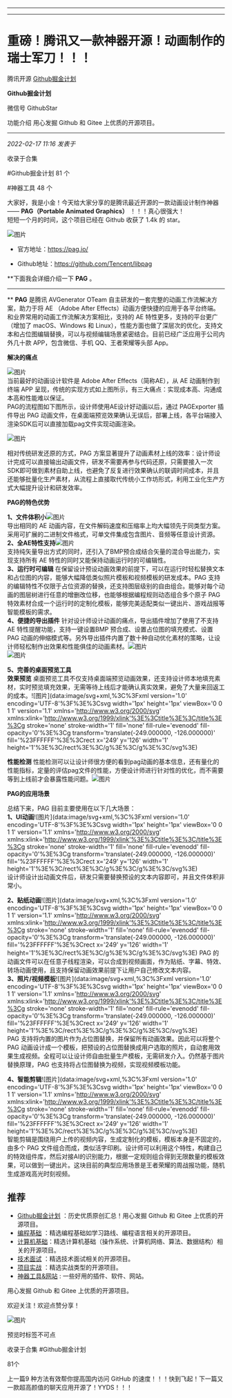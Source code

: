 ----------------------------------------
----------------------------------------
#  重磅！腾讯又一款神器开源！动画制作的瑞士军刀！！！

腾讯开源  [ Github掘金计划 ](javascript:void\(0\);)

**Github掘金计划** ![]()

微信号 GithubStar

功能介绍 用心发掘 Github 和 Gitee 上优质的开源项目。

____

_2022-02-17 11:16_ _发表于_

收录于合集

#Github掘金计划 81 个

#神器工具 48 个

  
大家好，我是小金！今天给大家分享的是腾讯最近开源的一款动画设计制作神器—— **PAG（Portable Animated Graphics）**
！！！真心很强大！  
短短一个月的时间，这个项目已经在 Github 收获了 1.4k 的 star。  
  

![图片](https://mmbiz.qpic.cn/mmbiz_png/BcyAypujBVZR1FlhrlJMbibDQsIia9icO2sxBQvYIG92aNiaNO4VOiaqy5uiae9phY9WO4OOedJSoVIIoEP2AAK60BNg/640?wx_fmt=png&wxfrom=5&wx_lazy=1&wx_co=1)

  

  * 官方地址：https://pag.io/ 

  * Github地址：https://github.com/Tencent/libpag

  
  
 **下面我会详细介绍一下 **PAG** 。  
** **  
** **PAG** 是腾讯 AVGenerator OTeam 自主研发的一套完整的动画工作流解决方案，助力于将 AE （Adobe After
Effects）动画方便快捷的应用于各平台终端。和业界常用的动画工作流解决方案相比，支持的 AE 特性更多，支持的平台更广（增加了
macOS、Windows 和
Linux），性能方面也做了深层次的优化，支持文本和占位图编辑替换，可以与视频编辑场景紧密结合。目前已经广泛应用于公司内外几十款 APP，包含微信、手机
QQ、王者荣耀等头部 App。  

 **解决的痛点**

![图片](https://mmbiz.qpic.cn/mmbiz_jpg/W7W9IgARmGicLBmIvDmWaSTsTWeBz9Fw1dxX3csDyp1jomd3VH7Riche4nv9fkQNB4Z1YvMySDuJ71FibBWaRTzyA/640?wx_fmt=jpeg)  
当前最好的动画设计软件是 Adobe After Effects（简称AE），从 AE 动画制作到终端 APP
呈现，传统的实现方式如上图所示，有三大痛点：实现成本高、沟通成本高和性能难以保证。  
PAG的流程图如下图所示，设计师使用AE设计好动画以后，通过 PAGExporter 插件导出 PAG
动画文件，在桌面端预览效果确认无误后，部署上线，各平台端接入渲染SDK后可以直接加载pag文件实现动画渲染。  
  
![图片](https://mmbiz.qpic.cn/mmbiz_jpg/W7W9IgARmGicLBmIvDmWaSTsTWeBz9Fw1EprI9jMOH1vtfUWaP18W6H1fUdEDcwiaic5QhkrhUXnkAZeB7iaJISjxw/640?wx_fmt=jpeg)  
  
相对传统研发还原的方式，PAG
方案显著提升了动画素材上线的效率：设计师设计完成可以直接输出动画文件，研发不需要再参与代码还原，只需要接入一次SDK即可做到素材自助上线，也避免了反复进行效果确认的联调时间成本，并且还能够批量化生产素材，从流程上直接取代传统小工作坊形式，利用工业化生产方式大幅提升设计和研发效率。  
  

 **PAG的特色优势**

**1、文件体积小**![图片](https://mmbiz.qpic.cn/mmbiz_png/W7W9IgARmGicLBmIvDmWaSTsTWeBz9Fw16aOscZvIWbtDVsC4tD453wZ5mCXwoW1IqFnp1IfRDfzFOFFwiaBQetA/640?wx_fmt=png)  
导出相同的 AE 动画内容，在文件解码速度和压缩率上均大幅领先于同类型方案。采用可扩展的二进制文件格式，可单文件集成包含图片、音频等任意设计资源。  
**2、全AE特性支持**![图片](https://mmbiz.qpic.cn/mmbiz_png/W7W9IgARmGicLBmIvDmWaSTsTWeBz9Fw1iboPFED2WpbDHc4IqXM4oHj25w79kWkghFL2DkZNicaPe0La68xsU9ibw/640?wx_fmt=png)  
支持纯矢量导出方式的同时，还引入了BMP预合成结合矢量的混合导出能力，实现支持所有 AE 特性的同时又能保持动画运行时的可编辑性。  
 **3、运行时可编辑** 在保留设计预设动画效果的前提下，可以在运行时轻松替换文本和占位图的内容，能够大幅降低类似照片模板和视频模板的研发成本。PAG
支持的编辑特性不仅限于占位资源的替换，还支持图层级别的自由组合。能够对每个动画的图层树进行任意的增删改位移，也能够根据编程规则动态组合多个原子 PAG
特效素材合成一个运行时的定制化模板，能够完美适配类似一键出片、游戏战报等智能模板的需求。  
 **4、便捷的导出插件** 针对设计师设计动画的痛点，导出插件增加了使用了不支持 AE 特性提醒功能，支持一键设置BMP
预合成、设置占位图的填充模式、设置 PAG
动画的伸缩模式等。另外导出插件内置了数十种自动优化素材的策略，让设计师轻松制作出效果和性能俱佳的动画素材。![图片](https://mmbiz.qpic.cn/mmbiz_png/W7W9IgARmGicLBmIvDmWaSTsTWeBz9Fw1RSNHC2hCRqtQ5HicaFxul4IoRTzTkCluibk666dPK5ed6Uj2jgsuFYPA/640?wx_fmt=png)  
![图片](https://mmbiz.qpic.cn/mmbiz_png/W7W9IgARmGicLBmIvDmWaSTsTWeBz9Fw1jRUeqia9MZX06v578XRFfPQsHuic4ZVHKRHfnzqOeWFU28x7VW5Py69Q/640?wx_fmt=png)  
  
 **5、完善的桌面预览工具**  
 **效果预览**
桌面预览工具不仅支持桌面端预览动画效果，还支持设计师本地填充素材，实时预览填充效果，无需等待上线后才能确认真实效果，避免了大量来回返工的成本。![图片](data:image/svg+xml,%3C%3Fxml
version='1.0' encoding='UTF-8'%3F%3E%3Csvg width='1px' height='1px' viewBox='0
0 1 1' version='1.1' xmlns='http://www.w3.org/2000/svg'
xmlns:xlink='http://www.w3.org/1999/xlink'%3E%3Ctitle%3E%3C/title%3E%3Cg
stroke='none' stroke-width='1' fill='none' fill-rule='evenodd' fill-
opacity='0'%3E%3Cg transform='translate\(-249.000000, -126.000000\)'
fill='%23FFFFFF'%3E%3Crect x='249' y='126' width='1'
height='1'%3E%3C/rect%3E%3C/g%3E%3C/g%3E%3C/svg%3E)  
  
 **性能检测**
性能检测可以让设计师很方便的看到pag动画的基本信息，还有量化的性能指标，定量的评估pag文件的性能，方便设计师进行针对性的优化，而不需要等到上线前才会暴露性能问题。![图片](https://mmbiz.qpic.cn/mmbiz_jpg/W7W9IgARmGicLBmIvDmWaSTsTWeBz9Fw13JCcibia98k0jxRwyIX49SG4PJRkiaRhtF0MFfjd2IZLqD0iceXz3x4cKA/640?wx_fmt=jpeg)  
  

 **PAG的应用场景**

总结下来，PAG 目前主要使用在以下几大场景：  
 **1、UI动画**![图片](data:image/svg+xml,%3C%3Fxml version='1.0'
encoding='UTF-8'%3F%3E%3Csvg width='1px' height='1px' viewBox='0 0 1 1'
version='1.1' xmlns='http://www.w3.org/2000/svg'
xmlns:xlink='http://www.w3.org/1999/xlink'%3E%3Ctitle%3E%3C/title%3E%3Cg
stroke='none' stroke-width='1' fill='none' fill-rule='evenodd' fill-
opacity='0'%3E%3Cg transform='translate\(-249.000000, -126.000000\)'
fill='%23FFFFFF'%3E%3Crect x='249' y='126' width='1'
height='1'%3E%3C/rect%3E%3C/g%3E%3C/g%3E%3C/svg%3E)  
设计师设计出动画文件后，研发只需要替换预设的文本内容即可，并且文件体积非常小。  
  
  
 **2、贴纸动画**![图片](data:image/svg+xml,%3C%3Fxml version='1.0'
encoding='UTF-8'%3F%3E%3Csvg width='1px' height='1px' viewBox='0 0 1 1'
version='1.1' xmlns='http://www.w3.org/2000/svg'
xmlns:xlink='http://www.w3.org/1999/xlink'%3E%3Ctitle%3E%3C/title%3E%3Cg
stroke='none' stroke-width='1' fill='none' fill-rule='evenodd' fill-
opacity='0'%3E%3Cg transform='translate\(-249.000000, -126.000000\)'
fill='%23FFFFFF'%3E%3Crect x='249' y='126' width='1'
height='1'%3E%3C/rect%3E%3C/g%3E%3C/g%3E%3C/svg%3E) PAG
的动画文件可以在任意子线程渲染，可以合成到视频画面，作为贴纸、字幕、特效、转场动画使用，且支持保留动画效果前提下让用户自己修改文本内容。  
 **3、照片/视频模板**![图片](data:image/svg+xml,%3C%3Fxml version='1.0'
encoding='UTF-8'%3F%3E%3Csvg width='1px' height='1px' viewBox='0 0 1 1'
version='1.1' xmlns='http://www.w3.org/2000/svg'
xmlns:xlink='http://www.w3.org/1999/xlink'%3E%3Ctitle%3E%3C/title%3E%3Cg
stroke='none' stroke-width='1' fill='none' fill-rule='evenodd' fill-
opacity='0'%3E%3Cg transform='translate\(-249.000000, -126.000000\)'
fill='%23FFFFFF'%3E%3Crect x='249' y='126' width='1'
height='1'%3E%3C/rect%3E%3C/g%3E%3C/g%3E%3C/svg%3E)  
PAG 支持将内置的图片作为占位图替换，并保留所有动画效果。因此可以将整个 PAG
动画设计成一个模板，把预设的占位图替换成用户选取的照片，自动套用效果生成视频。全程可以让设计师自由批量生产模板，无需研发介入。仍然基于图片替换原理，PAG
也支持将占位图替换为视频，实现视频模板功能。  
  
 **4、智能剪辑**![图片](data:image/svg+xml,%3C%3Fxml version='1.0'
encoding='UTF-8'%3F%3E%3Csvg width='1px' height='1px' viewBox='0 0 1 1'
version='1.1' xmlns='http://www.w3.org/2000/svg'
xmlns:xlink='http://www.w3.org/1999/xlink'%3E%3Ctitle%3E%3C/title%3E%3Cg
stroke='none' stroke-width='1' fill='none' fill-rule='evenodd' fill-
opacity='0'%3E%3Cg transform='translate\(-249.000000, -126.000000\)'
fill='%23FFFFFF'%3E%3Crect x='249' y='126' width='1'
height='1'%3E%3C/rect%3E%3C/g%3E%3C/g%3E%3C/svg%3E)  
智能剪辑是围绕用户上传的视频内容，生成定制化的模板，模板本身是不固定的，由多个 PAG
文件组合而成，类似活字印刷。设计师可以利用这个特性，构建自己的特效组件库，然后对接AI的识别能力，根据一定规则组合得到无限数量的模板效果，可以做到一键出片。这块目前的典型应用场景是王者荣耀的周战报功能，随机生成游戏高光时刻视频。

## 推荐

  * [Github掘金计划](https://mp.weixin.qq.com/mp/appmsgalbum?__biz=MzIwNDgzMzI3Mg==&action=getalbum&album_id=1571213952619954180#wechat_redirect) ：历史优质原创汇总！用心发掘 Github 和 Gitee 上优质的开源项目。
  * [编程基础](https://mp.weixin.qq.com/mp/appmsgalbum?action=getalbum&album_id=1632585323454971905&__biz=MzIwNDgzMzI3Mg==#wechat_redirect) ：精选编程基础如学习路线、编程语言相关的开源项目。
  * [计算机基础](https://mp.weixin.qq.com/mp/appmsgalbum?action=getalbum&album_id=1635325633234780161&__biz=MzIwNDgzMzI3Mg==#wechat_redirect)：精选计算机基础（操作系统、计算机网络、算法、数据结构）相关的开源项目。
  * [技术面试](https://mp.weixin.qq.com/mp/appmsgalbum?action=getalbum&album_id=1632589980491366403&__biz=MzIwNDgzMzI3Mg==#wechat_redirect) ：精选技术面试相关的开源项目。
  * [项目实战](https://mp.weixin.qq.com/mp/appmsgalbum?action=getalbum&album_id=1632590550748938241&__biz=MzIwNDgzMzI3Mg==#wechat_redirect) ：精选实战类型的开源项目。
  * [神器工具&网站](https://mp.weixin.qq.com/mp/appmsgalbum?__biz=MzIwNDgzMzI3Mg==&action=getalbum&album_id=1692140336665378820#wechat_redirect) : 一些好用的插件、软件、网站。

  

用心发掘 Github 和 Gitee 上优质的开源项目。

欢迎关注！欢迎点赞分享！

![图片](https://mmbiz.qpic.cn/mmbiz_jpg/BcyAypujBVZqeicvzhcGl7FLyAw3Xsu2POdZOiaPnQXryMp8gyzkcKF4NGgOydQcCWhicNREhf8fQ1euq2lTzhrtA/640?wx_fmt=jpeg)

预览时标签不可点

收录于合集 #Github掘金计划

81个

上一篇9 种方法有效帮你提高国内访问 GitHub 的速度！！！快到飞起！下一篇又一款超高颜值的聊天应用开源了！YYDS！！！

